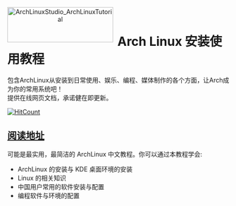 <p align="center">
<img width="240" height="80" align="left" style="float: left; margin: 0 10px 0 0;" src="https://www.archlinux.org/static/logos/archlinux-logo-dark-1200dpi.b42bd35d5916.png" alt="ArchLinuxStudio_ArchLinuxTutorial"/>
</br>
<h1>Arch Linux 安装使用教程 </h1> 
包含ArchLinux从安装到日常使用、娱乐、编程、媒体制作的各个方面，让Arch成为你的常用系统吧！ 
</br>
提供在线网页文档，承诺健在即更新。
</p>

[![HitCount](http://hits.dwyl.com/ArchLinuxStudio/ArchLinuxTutorial.svg)](http://hits.dwyl.com/ArchLinuxStudio/ArchLinuxTutorial)

## [阅读地址](https://ArchLinuxStudio.github.io/ArchLinuxTutorial/#/)

可能是最实用，最简洁的 ArchLinux 中文教程。你可以通过本教程学会:

- ArchLinux 的安装与 KDE 桌面环境的安装
- Linux 的相关知识
- 中国用户常用的软件安装与配置
- 编程软件与环境的配置
